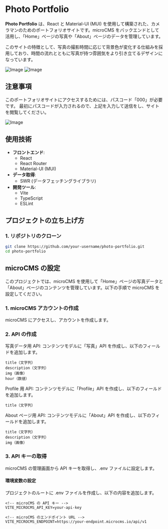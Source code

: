 # Photo Portfolio

**Photo Portfolio** は、React と Material-UI (MUI) を使用して構築された、カメラマンのためのポートフォリオサイトです。microCMS をバックエンドとして活用し、「Home」ページの写真や「About」ページのデータを管理しています。

このサイトの特徴として、写真の撮影時間に応じて背景色が変化する仕組みを採用しており、時間の流れとともに写真が持つ雰囲気をより引き立てるデザインになっています。

![Image](https://github.com/user-attachments/assets/db5022d6-fced-4daa-96aa-07328cafab34)
![Image](https://github.com/user-attachments/assets/0c5d9d9e-7bf1-4382-a10c-da8904a75e4b)

## 注意事項

このポートフォリオサイトにアクセスするためには、パスコード「000」が必要です。
最初にパスコードが入力されるので、上記を入力して送信をし、サイトを閲覧してください。

![Image](https://github.com/user-attachments/assets/5ab92a31-18d0-43da-8a50-4b2280f4c6de)

## 使用技術

- **フロントエンド**:
  - React
  - React Router
  - Material-UI (MUI)
- **データ取得**:
  - SWR (データフェッチングライブラリ)
- **開発ツール**:
  - Vite
  - TypeScript
  - ESLint

## プロジェクトの立ち上げ方

### 1. リポジトリのクローン

```bash
git clone https://github.com/your-username/photo-portfolio.git
cd photo-portfolio
```

## microCMS の設定

このプロジェクトでは、microCMS を使用して「Home」ページの写真データと「About」ページのコンテンツを管理しています。以下の手順で microCMS を設定してください。

### 1. microCMS アカウントの作成

microCMS にアクセスし、アカウントを作成します。

### 2. API の作成

写真データ用 API: コンテンツモデルに「写真」API を作成し、以下のフィールドを追加します。

```
title（文字列）
description（文字列）
img（画像）
hour（数値）
```

Profile 用 API: コンテンツモデルに「Profile」API を作成し、以下のフィールドを追加します。

```
title（文字列）
```

About ページ用 API: コンテンツモデルに「About」API を作成し、以下のフィールドを追加します。

```
title（文字列）
description（文字列）
img（画像）
```

### 3. API キーの取得

microCMS の管理画面から API キーを取得し、.env ファイルに設定します。

#### 環境変数の設定

プロジェクトのルートに .env ファイルを作成し、以下の内容を追加します。

```
<!-- microCMS の API キー -->
VITE_MICROCMS_API_KEY=your-api-key

<!-- microCMS のエンドポイント URL -->
VITE_MICROCMS_ENDPOINT=https://your-endpoint.microcms.io/api/v1
```
